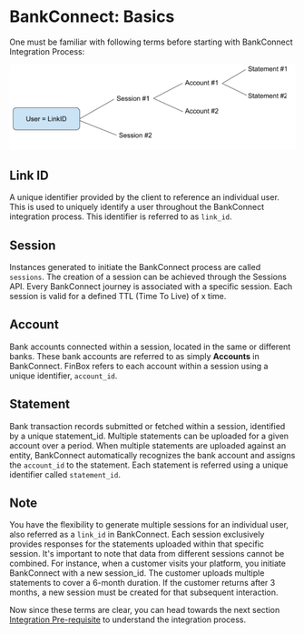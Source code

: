 # BankConnect: Basics
One must be familiar with following terms before starting with BankConnect Integration Process:


<img src="/key-terms.png" alt="Basic Terms" />

## Link ID
A unique identifier provided by the client to reference an individual user.
This is used to uniquely identify a user throughout the BankConnect integration process. This identifier is referred to as `link_id`.

## Session
Instances generated to initiate the BankConnect process are called `sessions`. The creation of a session can be achieved through the Sessions API. Every BankConnect journey is associated with a specific session. Each session is valid for a defined TTL (Time To Live) of x time.

## Account
Bank accounts connected within a session, located in the same or different banks. These bank accounts are referred to as simply **Accounts** in BankConnect. FinBox refers to each account within a session using a unique identifier, `account_id`.

## Statement
Bank transaction records submitted or fetched within a session, identified by a unique statement_id. Multiple statements can be uploaded for a given account over a period. When multiple statements are uploaded against an entity, BankConnect automatically recognizes the bank account and assigns the `account_id` to the statement. Each statement is referred using a unique identifier called `statement_id`.


## Note
You have the flexibility to generate multiple sessions for an individual user, also referred as a `link_id` in BankConnect. Each session exclusively provides responses for the statements uploaded within that specific session. 
It's important to note that data from different sessions cannot be combined.
For instance, when a customer visits your platform, you initiate BankConnect with a new session_id. The customer uploads multiple statements to cover a 6-month duration. If the customer returns after 3 months, a new session must be created for that subsequent interaction.


Now since these terms are clear, you can head towards the next section [Integration Pre-requisite](/session-flow/integration-steps.html) to understand the integration process.